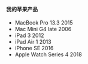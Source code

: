 
#### 我的苹果产品

* MacBook Pro 13.3 2015
* Mac Mini G4 late 2006
* iPad 3 2012
* iPad Air 1 2013
* iPhone SE 2016
* Apple Watch Series 4 2018
